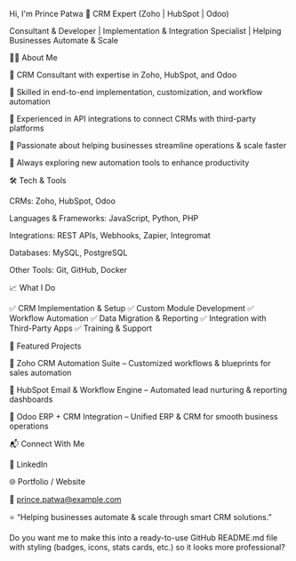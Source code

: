 Hi, I'm Prince Patwa
🚀  CRM Expert (Zoho | HubSpot | Odoo)

Consultant & Developer | Implementation & Integration Specialist | Helping Businesses Automate & Scale

👨‍💻 About Me

🔹 CRM Consultant with expertise in Zoho, HubSpot, and Odoo

🔹 Skilled in end-to-end implementation, customization, and workflow automation

🔹 Experienced in API integrations to connect CRMs with third-party platforms

🔹 Passionate about helping businesses streamline operations & scale faster

🔹 Always exploring new automation tools to enhance productivity

🛠️ Tech & Tools

CRMs: Zoho, HubSpot, Odoo

Languages & Frameworks: JavaScript, Python, PHP

Integrations: REST APIs, Webhooks, Zapier, Integromat

Databases: MySQL, PostgreSQL

Other Tools: Git, GitHub, Docker

📈 What I Do

✅ CRM Implementation & Setup
✅ Custom Module Development
✅ Workflow Automation
✅ Data Migration & Reporting
✅ Integration with Third-Party Apps
✅ Training & Support

📂 Featured Projects

🔹 Zoho CRM Automation Suite – Customized workflows & blueprints for sales automation

🔹 HubSpot Email & Workflow Engine – Automated lead nurturing & reporting dashboards

🔹 Odoo ERP + CRM Integration – Unified ERP & CRM for smooth business operations

📬 Connect With Me

💼 LinkedIn

🌐 Portfolio / Website

📧 prince.patwa@example.com

⭐️ “Helping businesses automate & scale through smart CRM solutions.”

Do you want me to make this into a ready-to-use GitHub README.md file with styling (badges, icons, stats cards, etc.) so it looks more professional?
